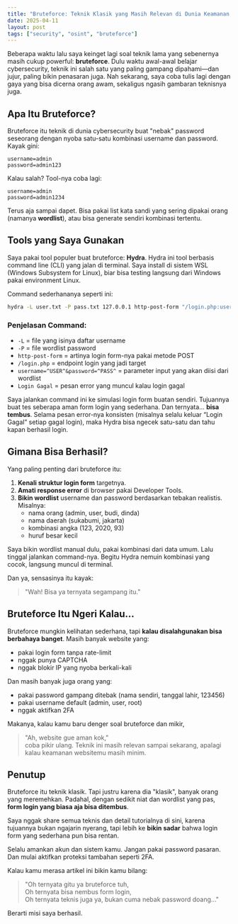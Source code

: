 ```yaml
---
title: "Bruteforce: Teknik Klasik yang Masih Relevan di Dunia Keamanan Web"
date: 2025-04-11
layout: post
tags: ["security", "osint", "bruteforce"]
---
```


Beberapa waktu lalu saya keinget lagi soal teknik lama yang sebenernya masih cukup powerful: **bruteforce**. Dulu waktu awal-awal belajar cybersecurity, teknik ini salah satu yang paling gampang dipahami—dan jujur, paling bikin penasaran juga. Nah sekarang, saya coba tulis lagi dengan gaya yang bisa dicerna orang awam, sekaligus ngasih gambaran teknisnya juga.

## Apa Itu Bruteforce?

Bruteforce itu teknik di dunia cybersecurity buat "nebak" password seseorang dengan nyoba satu-satu kombinasi username dan password. Kayak gini:

```
username=admin  
password=admin123
```

Kalau salah? Tool-nya coba lagi:

```
username=admin  
password=admin1234
```

Terus aja sampai dapet. Bisa pakai list kata sandi yang sering dipakai orang (namanya **wordlist**), atau bisa generate sendiri kombinasi tertentu.

## Tools yang Saya Gunakan

Saya pakai tool populer buat bruteforce: **Hydra**. Hydra ini tool berbasis command line (CLI) yang jalan di terminal. Saya install di sistem WSL (Windows Subsystem for Linux), biar bisa testing langsung dari Windows pakai environment Linux.

Command sederhananya seperti ini:

```bash
hydra -L user.txt -P pass.txt 127.0.0.1 http-post-form "/login.php:username=^USER^&password=^PASS^:Login Gagal"
```

### Penjelasan Command:

- `-L` = file yang isinya daftar username
- `-P` = file wordlist password
- `http-post-form` = artinya login form-nya pakai metode POST
- `/login.php` = endpoint login yang jadi target
- `username=^USER^&password=^PASS^` = parameter input yang akan diisi dari wordlist
- `Login Gagal` = pesan error yang muncul kalau login gagal

Saya jalankan command ini ke simulasi login form buatan sendiri. Tujuannya buat tes seberapa aman form login yang sederhana. Dan ternyata… **bisa tembus**. Selama pesan error-nya konsisten (misalnya selalu keluar “Login Gagal” setiap gagal login), maka Hydra bisa ngecek satu-satu dan tahu kapan berhasil login.

## Gimana Bisa Berhasil?

Yang paling penting dari bruteforce itu:

1. **Kenali struktur login form** targetnya.
2. **Amati response error** di browser pakai Developer Tools.
3. **Bikin wordlist** username dan password berdasarkan tebakan realistis. Misalnya:
   - nama orang (admin, user, budi, dinda)
   - nama daerah (sukabumi, jakarta)
   - kombinasi angka (123, 2020, 93)
   - huruf besar kecil

Saya bikin wordlist manual dulu, pakai kombinasi dari data umum. Lalu tinggal jalankan command-nya. Begitu Hydra nemuin kombinasi yang cocok, langsung muncul di terminal.

Dan ya, sensasinya itu kayak:  
> "Wah! Bisa ya ternyata segampang itu."

## Bruteforce Itu Ngeri Kalau...

Bruteforce mungkin kelihatan sederhana, tapi **kalau disalahgunakan bisa berbahaya banget**. Masih banyak website yang:

- pakai login form tanpa rate-limit
- nggak punya CAPTCHA
- nggak blokir IP yang nyoba berkali-kali

Dan masih banyak juga orang yang:

- pakai password gampang ditebak (nama sendiri, tanggal lahir, 123456)
- pakai username default (admin, user, root)
- nggak aktifkan 2FA

Makanya, kalau kamu baru denger soal bruteforce dan mikir,  
> "Ah, website gue aman kok,"  
coba pikir ulang. Teknik ini masih relevan sampai sekarang, apalagi kalau keamanan websitemu masih minim.

## Penutup

Bruteforce itu teknik klasik. Tapi justru karena dia "klasik", banyak orang yang meremehkan. Padahal, dengan sedikit niat dan wordlist yang pas, **form login yang biasa aja bisa ditembus**.

Saya nggak share semua teknis dan detail tutorialnya di sini, karena tujuannya bukan ngajarin nyerang, tapi lebih ke **bikin sadar** bahwa login form yang sederhana pun bisa rentan. 

Selalu amankan akun dan sistem kamu. Jangan pakai password pasaran. Dan mulai aktifkan proteksi tambahan seperti 2FA. 

Kalau kamu merasa artikel ini bikin kamu bilang:
> "Oh ternyata gitu ya bruteforce tuh,  
> Oh ternyata bisa nembus form login,  
> Oh ternyata teknis juga ya, bukan cuma nebak password doang..."

Berarti misi saya berhasil.
